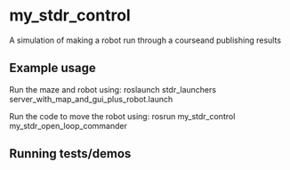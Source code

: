 # my_stdr_control

A simulation of making a robot run through a courseand publishing results

## Example usage
	
Run the maze and robot using: roslaunch stdr_launchers server_with_map_and_gui_plus_robot.launch 

Run the code to move the robot using: rosrun my_stdr_control my_stdr_open_loop_commander

## Running tests/demos
    
